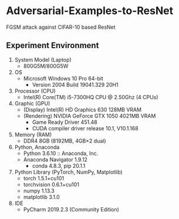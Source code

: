 # Adversarial-Examples-to-ResNet
FGSM attack against CIFAR-10 based ResNet

## Experiment Environment
1. System Model (Laptop)
    - 800G5M/800G5W
2. OS
    - Microsoft Windows 10 Pro 64-bit
        - Version 2004 Build 19041.329 20H1
3. Processor (CPU)
    - Intel(R) Core(TM) i5-7300HQ CPU @ 2.50Ghz (4 CPUs)
4. Graphic (GPU)
    - (Display) Intel(R) HD Graphics 630 128MB VRAM
    - (Rendering) NVIDIA GeForce GTX 1050 4021MB VRAM
        - Game Ready Driver 451.48
        - CUDA compiler driver release 10.1, V10.1.168
5. Memory (RAM)
    - DDR4 8GB (8192MB, 4GB×2 dual)
6. Python, Anaconda
    - Python 3.6.10 :: Anaconda, Inc.
    - Anaconda Navigator 1.9.12
        - conda 4.8.3, pip 20.1.1
7. Python Library (PyTorch, NumPy, Matplotlib)
    - torch 1.5.1+cu101
    - torchvision 0.6.1+cu101
    - numpy 1.13.3
    - matplotlib 3.1.0
8. IDE
    - PyCharm 2019.2.3 (Community Edition)
